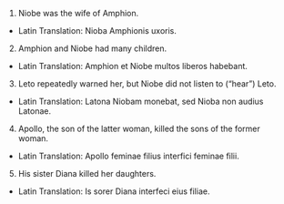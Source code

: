 1. Niobe was the wife of Amphion.
- Latin Translation: Nioba Amphionis uxoris.

2. Amphion and Niobe had many children.
- Latin Translation: Amphion et Niobe multos liberos habebant.

3. Leto repeatedly warned her, but Niobe did not listen to (“hear”) Leto.
- Latin Translation: Latona Niobam monebat, sed Nioba non audius Latonae.

4. Apollo, the son of the latter woman, killed the sons of the former woman.
- Latin Translation: Apollo feminae filius interfici feminae filii.

5. His sister Diana killed her daughters.
- Latin Translation: Is sorer Diana interfeci eius filiae.
